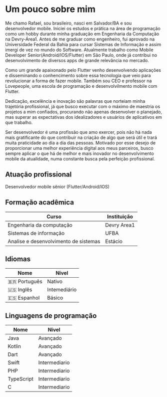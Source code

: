 # Um pouco sobre mim

Me chamo Rafael, sou brasileiro, nasci em Salvador/BA e sou desenvolvedor mobile. Iniciei os estudos e prática na área de programação como um hobby durante minha graduação em Engenharia da Computação na Devry-Área1. Antes de me graduar como engenheiro, fui aprovado na Universidade Federal da Bahia para cursar Sistemas de Informação e assim imergi de vez no mundo do Software. Atualmente trabalho como Mobile Developer Senior(Android/IOS/Flutter) em São Paulo, onde já contribui no desenvolvimento de diversos apps de grande relevância no mercado. 

Como um grande apaixonado pelo Flutter venho desenvolvendo aplicações e disseminando o conhencimento sobre essa tecnologia que veio para revolucionar a forma de fazer mobile. Também sou CEO e professor na Lovepeople, uma escola de programação e desenvolvilmento mobile com Flutter.

Dedicação, excelência e inovação são palavras que norteiam minha trajetória profissional, já que busco executar com o máximo de maestria os projetos a mim confiados, procurando não apenas desenvolver o planejado, mas superar as expectativas dos idealizadores e usuários de aplicativos em que trabalho.

Ser desenvolvedor é uma profissão que amo exercer, pois não há nada mais gratificante do que contribuir na criação de algo que será útil e trará muita praticidade ao dia a dia das pessoas. Motivado por esse desejo de proporcionar uma melhor experiência digital aos meus parceiros, busco sempre aplicar o que há de melhor e mais inovador no desenvolvimento mobile da atualidade, numa constante busca pela perfeição profissional.

## Atuação profissional

Desenvolvedor mobile sênior (Flutter/Android/IOS)

## Formação acadêmica

| Curso    | Instituição |
| -------- | ------- |
| Engenharia da computação | Devry Area1     | 
| Sistemas de informação | UFBA     | 
| Analise e desenvolvimento de sistemas | Estácio     | 

## Idiomas

| Nome    | Nivel |
| -------- | ------- |
| 🇧🇷 Português | Nativo     |
| 🇺🇸 Inglês  | Intemediário    |
| 🇪🇸 Espanhol    | Básico    |


## Linguagens de programação

| Nome    | Nivel |
| -------- | ------- |
| Java | Avançado     |
| Kotlin  | Avançado    |
| Dart    | Avançado    |
| Swift    | Intermediario    |
| PHP    | Intermediario    |
| TypeScript    | Intermediario    |
| C    | Intermediario    |

